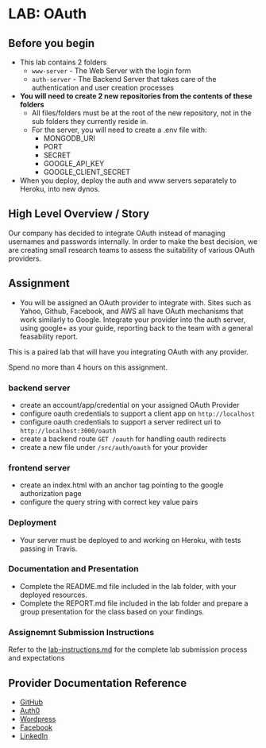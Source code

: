 # LAB: OAuth

## Before you begin
* This lab contains 2 folders
  * `www-server` - The Web Server with the login form 
  * `auth-server` - The Backend Server that takes care of the authentication and user creation processes
* **You will need to create 2 new repositories from the contents of these folders**
  * All files/folders must be at the root of the new repository, not in the sub folders they currently reside in.
  * For the server, you will need to create a .env file with:
      * MONGODB_URI
      * PORT
      * SECRET
      * GOOGLE_API_KEY
      * GOOGLE_CLIENT_SECRET
* When you deploy, deploy the auth and www servers separately to Heroku, into new dynos.

## High Level Overview / Story
Our company has decided to integrate OAuth instead of managing usernames and passwords internally. In order to make the best decision, we are creating small research teams to assess the suitability of various OAuth providers.

## Assignment
* You will be assigned an OAuth provider to integrate with. Sites such as Yahoo, Github, Facebook, and AWS all have OAuth mechanisms that work similarly to Google. Integrate your provider into the auth server, using google+ as your guide, reporting back to the team with a general feasability report.

This is a paired lab that will have you integrating OAuth with any provider.

Spend no more than 4 hours on this assignment.

### backend server
* create an account/app/credential on your assigned OAuth Provider
 * configure oauth credentials to support a client app on `http://localhost`
 * configure oauth credentials to support a server redirect uri to `http://localhost:3000/oauth`
* create a backend route `GET /oauth` for handling oauth redirects
* create a new file under `/src/auth/oauth` for your provider

### frontend server
* create an index.html with an anchor tag pointing to the google authorization page
* configure the query string with correct key value pairs

### Deployment
* Your server must be deployed to and working on Heroku, with tests passing in Travis.

###  Documentation and Presentation
* Complete the README.md file included in the lab folder, with your deployed resources.
* Complete the REPORT.md file included in the lab folder and prepare a group presentation for the class based on your findings.


### Assignemnt Submission Instructions
Refer to the [lab-instructions.md](../../../reference/submission-instructions/labs) for the complete lab submission process and expectations


## Provider Documentation Reference
* [GitHub](https://developer.github.com/apps/building-oauth-apps/authorizing-oauth-apps/)
* [Auth0](https://auth0.com/)
* [Wordpress](https://developer.wordpress.com/docs/oauth2/)
* [Facebook](https://developers.facebook.com/docs/facebook-login/)
* [LinkedIn](https://developer.linkedin.com/docs/signin-with-linkedin)
